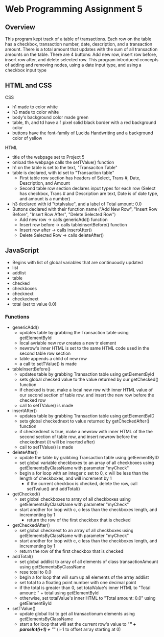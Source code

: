 # Web Programming Assignment 5
## Overview
This program kept track of a table of transactions. Each row on the table has a checkbox, transaction number, date,
description, and a transaction amount. There is a total amount that updates with the sum of all transaction amounts
on the table. There are 4 buttons: Add new row, insert row before, insert row after, and delete selected row. This program
introduced concepts of adding and removing nodes, using a date input type, and using a checkbox input type

## HTML and CSS
CSS
- h1 made to color white
- h3 made to color white
- body's background color made green
- table, th, and td have a 1 pixel solid black border with a red background color
- buttons have the font-family of Lucida Handwriting and a background color of yellow

HTML
- title of the webpage set to Project 5
- onload the webpage calls the setTValue() function
- h1 on the table is set to the text, "Transaciton Table"
- table is declared, with id set to "Transaction table"
  - First table row section has headers of Select, Trans #, Date, Description, and Amount
  - Second table row section declares input types for each row (Select has checkbox, Trans # and Description are text, Date is of date type, and amount is a number)
- h3 declared with id "totalvalue", and a label of Total amount: 0.0
- Buttons declared with their function name ("Add New Row", "Insert Row Before", "Insert Row After", "Delete Selected Row")
  - Add new row -> calls genericAdd() function
  - Insert row before -> calls tableinsertBefore() function
  - Insert row after -> calls insertAfter()
  - Delete Selected Row -> calls deleteAfter()

 ## JavaScript
-  Begins with list of global variables that are continuously updated
  - list
  - addlist
  - table
  - checked
  - checkboxes
  - checknext
  - checkednext
  - total (set to value 0.0)
### Functions
- genericAdd()
  - updates table by grabbing the Transaction table using getElementById
  - local avriable new row creates a new tr element
  - newrow's inner HTML is set to the same HTML code used in the second table row section
  - table appends a child of new row
  - a call to setTValue() is made
- tableInsertBefore()
  - updates table by grabbing Transaction table using getElementById
  - sets global checked value to the value returned by our getChecked() function
  - if checked is true, make a local new row with inner HTML value of our second section of table row, and insert the new row before the checked row
  - call to setTValue() is made
- insertAfter()
  - updates table by grabbing Transaction table using getElementByID
  - sets global checkednext to value returned by getCheckedAfter() function
  - if checkednext is true, make a newrow with inner HTML of the the second section of table row, and insert newrow before the checkednext (it will be inserted after)
  - call to setTValue() is made
- deleteAfter()
  - update the table by grabbing Transaction table using getEementByID
  - set global variable checkboxes to an array of all checkboxes using getElementsByClassName with parameter "myCheck"
  - begin a for loop with an integer c set to 0, c will be less than the length of checkboxes, and will increment by 1
    - if the current checkbox is checked, delete the row, call setTvalue() and addTotal()
- getChecked()
  - set global checkboxes to array of all checkboxes using getElementsByClassName with parameter "myCheck"
  - start another for loop with c, c less than the checkboxes length, and incrementing by 1
    - return the row of the first checkbox that is checked
- getCheckedAfter()
  - set global checknext to an array of all checkboxes using getElementsByClassName with parameter "myCheck"
  -  start another for loop with c, c less than the checkboxes length, and incrementing by 1
    - return the row of the first checkbox that is checked
- addTotal()
  - set global addlist to array of all elements of class transactionAmount using getElementsByClassName
  - rese total to 0.0
  - begin a for loop that will sum up all elements of the array addlist
  - set total to a floating point number with one decimal point
  - if the total is greater than 0, set totalValue's inner HTML to "Total amount: " + total using getElementById
  - otherwise, set totalValue's inner HTML to "Total amount: 0.0" using getElementById
- setTValue()
  - update global list to get all transactionum elements using getElementsByClassName
  - start a for loop that will set the current row's value to "___" + parseInt(i+1) + "___" (i+1 to offset array starting at 0)      
  
    
